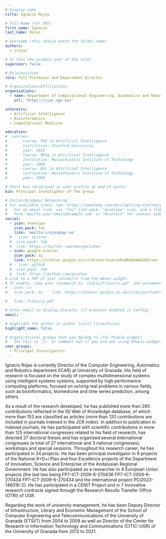 ```yaml
---
# Display name
title: Ignacio Rojas

# Full Name (for SEO)
first_name: Ignacio
last_name: Rojas

# Username (this should match the folder name)
authors:
  - irojas

# Is this the primary user of the site?
superuser: false

# Role/position
role: Full Professor and Department Director

# Organizations/Affiliations
organizations:
  - name: Department of Computational Engineering, Automatics and Robotics (Universidad de Granada)
    url: 'https://icar.ugr.es/'

interests:
  - Artificial Intelligence
  - Bioinformatics
  - Computational Medicine

education:
#  courses:
#     - course: PhD in Artificial Intelligence
#       institution: Stanford University
#       year: 2012
#     - course: MEng in Artificial Intelligence
#       institution: Massachusetts Institute of Technology
#       year: 2009
#     - course: BSc in Artificial Intelligence
#       institution: Massachusetts Institute of Technology
#       year: 2008

# Short bio (displayed in user profile at end of posts)
bio: Principal Investigator of the group

# Social/Academic Networking
# For available icons, see: https://wowchemy.com/docs/getting-started/page-builder/#icons
#   For an email link, use "fas" icon pack, "envelope" icon, and a link in the
#   form "mailto:your-email@example.com" or "#contact" for contact widget.
social:
  - icon: envelope
    icon_pack: fas
    link: 'mailto:irojas@ugr.es'
  # - icon: twitter
  #  icon_pack: fab
  #  link: https://twitter.com/GeorgeCushen
  - icon: google-scholar
    icon_pack: ai
    link: https://scholar.google.es/citations?user=o6uOKG0AAAAJ&hl=en
  # - icon: github
  #  icon_pack: fab
  #  link: https://github.com/gcushen
# Link to a PDF of your resume/CV from the About widget.
# To enable, copy your resume/CV to `static/files/cv.pdf` and uncomment the lines below.
# - icon: cv
#   icon_pack: ai    link: https://scholar.google.co.uk/citations?user=sIwtMXoAAAAJ

#   link: files/cv.pdf

# Enter email to display Gravatar (if Gravatar enabled in Config)
email: ''

# Highlight the author in author lists? (true/false)
highlight_name: false

# Organizational groups that you belong to (for People widget)
#   Set this to `[]` or comment out if you are not using People widget.
user_groups:
  - Principal Investigators
---
```


Ignacio Rojas is currently Director of the Computer Engineering, Automatics and Robotics department (ICAR) at University of Granada. His field of research is focused on the study of complex multidimensional systems using intelligent systems
systems, supported by high performance computing platforms, focused on solving real problems in various fields, such as bioinformatics, biomedicine and time series prediction, among others.

As a result of the research developed, he has published more than 280 contributions reflected in the ISI Web of Knowledge database, of which more than 153 are classified as articles (more than 120 contributions are included in journals indexed in the JCR index). In addition to publication in indexed journals, he has participated with scientific contributions in more than 125 international congresses related to his field of research, has directed 27 doctoral theses and has organized several international congresses (a total of 27 international and 3 national congresses), workshops and special sessions. Throughout his research career, he has participated in 34 projects. He has been principal investigator in 9 projects of the National R+D+i Plan and four Excellence projects of the Department of Innovation, Science and Enterprise of the Andalusian Regional Government. He has also participated as a researcher in 4 European Union projects (the last two being FP7-ICT-2009-6-270436 FP7-ICT-2009-6-270434 FP7-ICT-2009-6-270434 and the international project PCI2023-146016-2). He has participated in a CENIT Project and in 7 innovative research contracts signed through the Research Results Transfer Office (OTRI) of UGR.

Regarding the work of university management, he has been Deputy Director of Infrastructure, Library and Economic Management of the School of Computer Engineering and Telecommunications of the University of Granada (ETSIIT) from 2004 to 2008 as well as  Director of the Center for Research in Information Technology and Communications (CITIC-UGR) of the University of Granada from 2013 to 2021. 


